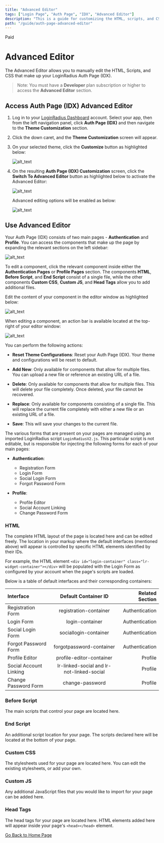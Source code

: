 ```yaml
---
title: "Advanced Editor"
tags: ["Login Page", "Auth Page", "IDX", "Advanced Editor"]
description: "This is a guide for customizing the HTML, scripts, and CSS of your Auth Page (IDX)."
path: "/guide/auth-page-advanced-editor"
---
```


<span class="devloper-premium plan-tag">Paid</span>

# Advanced Editor

The Advanced Editor allows you to manually edit the HTML, Scripts, and CSS that make up your LoginRadius Auth Page (IDX).

> Note: You must have a **Developer** plan subscription or higher to access the **Advanced Editor** section.

## Access Auth Page (IDX) Advanced Editor

1. Log in to your <a href="https://dashboard.loginradius.com/dashboard" target="_blank">LoginRadius Dashboard</a> account. Select your app, then from the left navigation panel, click **Auth Page (IDX)** and then navigate to the **Theme Customization** section.

2. Click the down caret, and the **Theme Customization** screen will appear.

3. On your selected theme, click the **Customize** button as highlighted below:

   ![alt_text](../../assets/blog-common/customize-theme-button.png "image_tooltip")


4. On the resulting **Auth Page (IDX) Customization** screen, click the **Switch To Advanced Editor** button as highlighted below to activate the Advanced Editor:

   ![alt_text](images/advanced-editor-button.png "image_tooltip")

   Advanced editing options will be enabled as below:

   ![alt_text](images/advanced-editor.png "image_tooltip")

## Use Advanced Editor

Your Auth Page (IDX) consists of two main pages - **Authentication** and **Profile**. You can access the components that make up the page by expanding the relevant sections on the left sidebar:

![alt_text](images/advanced-editor-components.png "image_tooltip")

To edit a component, click the relevant component inside either the **Authentication Pages** or **Profile Pages** section. The components **HTML**, **Before Script**, and **End Script** consist of a single file, while the other components **Custom CSS**, **Custom JS**, and **Head Tags** allow you to add additional files.

Edit the content of your component in the editor window as highlighted below:

![alt_text](images/advanced-editor-component-editor.png "image_tooltip")

When editing a component, an action bar is available located at the top-right of your editor window:

![alt_text](images/advanced-editor-component-actions.png "image_tooltip")

You can perform the following actions:

  * **Reset Theme Configurations**: Reset your Auth Page (IDX). Your theme and configurations will be reset to default.

  * **Add New**: Only available for components that allow for multiple files. You can upload a new file or reference an existing URL of a file.

  * **Delete**: Only available for components that allow for multiple files. This will delete your file completely. Once deleted, your file cannot be recovered.

  * **Replace**: Only available for components consisting of a single file. This will replace the current file completely with either a new file or an existing URL of a file.

  * **Save**: This will save your changes to the current file.

The various forms that are present on your pages are managed using an imported LoginRadius script `LoginRadiusV2.js`. This particular script is not editable, but is responsible for injecting the following forms for each of your main pages:

* **Authentication**:
  * Registration Form
  * Login Form
  * Social Login Form
  * Forgot Password Form

* **Profile**:
  * Profile Editor
  * Social Account Linking
  * Change Password Form

### HTML

The complete HTML layout of the page is located here and can be edited freely. The location in your markup where the default interfaces (mentioned above) will appear is controlled by specific HTML elements identified by their IDs.

For example, the HTML element `<div id="login-container" class="lr-widget-container"></div>` will be populated with the Login Form as configured by your account when the page's scripts are loaded.

Below is a table of default interfaces and their corresponding containers:

| Interface | Default Container ID | Related Section |
|:---|:---:|---:|
| Registration Form | registration-container | Authentication |
| Login Form | login-container | Authentication |
| Social Login Form | sociallogin-container | Authentication |
| Forgot Password Form | forgotpassword-container | Authentication |
| Profile Editor | profile-editor-container | Profile |
| Social Account Linking | lr-linked-social and lr-not-linked-social | Profile |
| Change Password Form | change-password | Profile |

### Before Script

The main scripts that control your page are located here.

### End Script

An additional script location for your page. The scripts declared here will be located at the bottom of your page.

### Custom CSS

The stylesheets used for your page are located here. You can edit the existing stylesheets, or add your own.

### Custom JS

Any additional JavaScript files that you would like to import for your page can be added here.

### Head Tags

The head tags for your page are located here. HTML elements added here will appear inside your page's `<head></head>` element.

[Go Back to Home Page](/)
